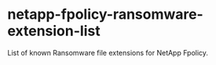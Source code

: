 # netapp-fpolicy-ransomware-extension-list
List of known Ransomware file extensions for NetApp Fpolicy. 
